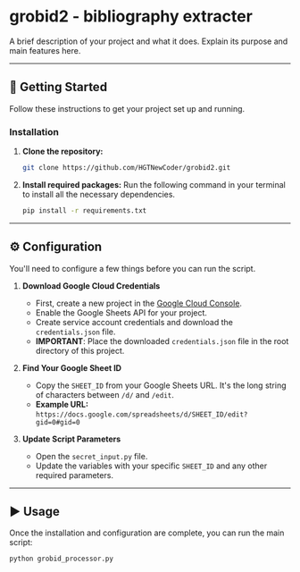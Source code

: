 # grobid2 - bibliography extracter

A brief description of your project and what it does. Explain its purpose and main features here.

***

## 🚀 Getting Started

Follow these instructions to get your project set up and running.

### **Installation**

1.  **Clone the repository:**
    ```bash
    git clone https://github.com/HGTNewCoder/grobid2.git
    ```

2.  **Install required packages:**
    Run the following command in your terminal to install all the necessary dependencies.
    ```bash
    pip install -r requirements.txt
    ```

***

## ⚙️ Configuration

You'll need to configure a few things before you can run the script.

1.  **Download Google Cloud Credentials**
    * First, create a new project in the [Google Cloud Console](https://console.cloud.google.com/).
    * Enable the Google Sheets API for your project.
    * Create service account credentials and download the `credentials.json` file.
    * **IMPORTANT**: Place the downloaded `credentials.json` file in the root directory of this project.

2.  **Find Your Google Sheet ID**
    * Copy the `SHEET_ID` from your Google Sheets URL. It's the long string of characters between `/d/` and `/edit`.
    * **Example URL:** `https://docs.google.com/spreadsheets/d/SHEET_ID/edit?gid=0#gid=0`

3.  **Update Script Parameters**
    * Open the `secret_input.py` file.
    * Update the variables with your specific `SHEET_ID` and any other required parameters.

***

## ▶️ Usage

Once the installation and configuration are complete, you can run the main script:

```bash
python grobid_processor.py
